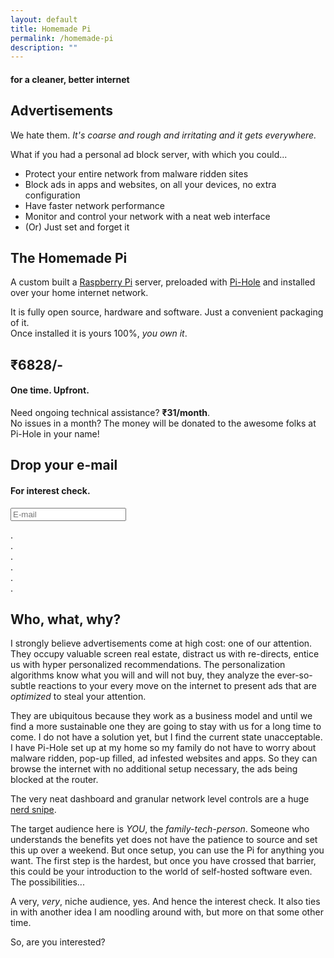```yaml
---
layout: default
title: Homemade Pi
permalink: /homemade-pi
description: ""
---
```


#### for a cleaner, better internet

## Advertisements

We hate them. _It's coarse and rough and irritating and it gets everywhere._

What if you had a personal ad block server, with which you could...

- Protect your entire network from malware ridden sites
- Block ads in apps and websites, on all your devices, no extra configuration
- Have faster network performance
- Monitor and control your network with a neat web interface
- (Or) Just set and forget it

## The Homemade Pi

A custom built a [Raspberry Pi](https://www.raspberrypi.org) server, preloaded with [Pi-Hole](https://pi-hole.net) and installed over your home internet network.

It is fully open source, hardware and software. Just a convenient packaging of it.  
Once installed it is yours 100%, _you own it_.

## ₹6828/-

#### One time. Upfront.

Need ongoing technical assistance? **₹31/month**.  
No issues in a month? The money will be donated to the awesome folks at Pi-Hole in your name!

## Drop your e-mail

#### For interest check.

<p>
<form name="listform" id="listform" method="post" action="https://listmonk.knhash.in/subscription/form" class="listmonk-form">
        <input id="email" type="email" name="email" placeholder="E-mail"/>
        <input id="7a5d2" type="hidden" name="l" checked value="7a5d2277-18d3-47da-a5e9-1301335fefbb" />
</form>
</p>

.  
.  
.  
.  
.  
.  

## Who, what, why?

I strongly believe advertisements come at high cost: one of our attention. They occupy valuable screen real estate, distract us with re-directs, entice us with hyper personalized recommendations. The personalization algorithms know what you will and will not buy, they analyze the ever-so-subtle reactions to your every move on the internet to present ads that are _optimized_ to steal your attention. 

They are ubiquitous because they work as a business model and until we find a more sustainable one they are going to stay with us for a long time to come. I do not have a solution yet, but I find the current state unacceptable. I have Pi-Hole set up at my home so my family do not have to worry about malware ridden, pop-up filled, ad infested websites and apps. So they can browse the internet with no additional setup necessary, the ads being blocked at the router. 

The very neat dashboard and granular network level controls are a huge [nerd snipe](https://xkcd.com/356).

The target audience here is _YOU_, the *family-tech-person*. Someone who understands the benefits yet does not have the patience to source and set this up over a weekend. But once setup, you can use the Pi for anything you want. The first step is the hardest, but once you have crossed that barrier, this could be your introduction to the world of self-hosted software even. The possibilities...

A very, _very_, niche audience, yes. And hence the interest check. It also ties in with another idea I am noodling around with, but more on that some other time.

So, are you interested?